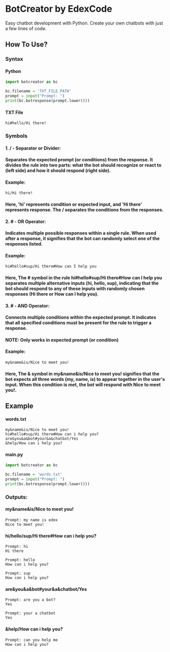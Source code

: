 # BotCreator by EdexCode
Easy chatbot development with Python. Create your own chatbots with just a few lines of code.
## How To Use?
### Syntax
#### Python
```python
import botcreator as bc

bc.filename = 'TXT_FILE_PATH'
prompt = input("Prompt: ")
print(bc.botresponse(prompt.lower()))
```
#### TXT File
```
hi#hello/Hi there!
```

### Symbols
#### 1. / - Separator or Divider:
#### Separates the expected prompt (or conditions) from the response. It divides the rule into two parts: what the bot should recognize or react to (left side) and how it should respond (right side).
#### Example:
```
hi/Hi there!
```
#### Here, 'hi' represents condition or expected input, and 'Hi there' represents response. The / separates the conditions from the responses.

#### 2. # - OR Operator:
#### Indicates multiple possible responses within a single rule. When used after a response, it signifies that the bot can randomly select one of the responses listed.
#### Example:
```
hi#hello#sup/Hi there#How can I help you
```
#### Here, The # symbol in the rule hi#hello#sup/Hi there#How can I help you separates multiple alternative inputs (hi, hello, sup), indicating that the bot should respond to any of these inputs with randomly chosen responses (Hi there or How can I help you).

#### 3. # - AND Operator:
#### Connects multiple conditions within the expected prompt. It indicates that all specified conditions must be present for the rule to trigger a response.
#### NOTE: Only works in expected prompt (or condition)
#### Example:
```
my&name&is/Nice to meet you!
```
#### Here, The & symbol in my&name&is/Nice to meet you! signifies that the bot expects all three words (my, name, is) to appear together in the user's input. When this condition is met, the bot will respond with Nice to meet you!.

## Example
#### words.txt
```
my&name&is/Nice to meet you!
hi#hello#sup/Hi there#How can i help you?
are&you&a&bot#your&a&chatbot/Yes
&help/How can i help you?
```
#### main.py
```python
import botcreator as bc

bc.filename = 'words.txt'
prompt = input("Prompt: ")
print(bc.botresponse(prompt.lower()))
```
### Outputs:
#### my&name&is/Nice to meet you!
```
Prompt: my name is edex
Nice to meet you!
```
#### hi/hello/sup/Hi there#How can i help you?
```
Prompt: hi
Hi there
```
```
Prompt: hello
How can i help you?
```
```
Prompt: sup
How can i help you?
```
#### are&you&a&bot#your&a&chatbot/Yes
```
Prompt: are you a bot?
Yes
```
```
Prompt: your a chatbot
Yes
```
#### &help/How can i help you?
```
Prompt: can you help me
How can i help you?
```
